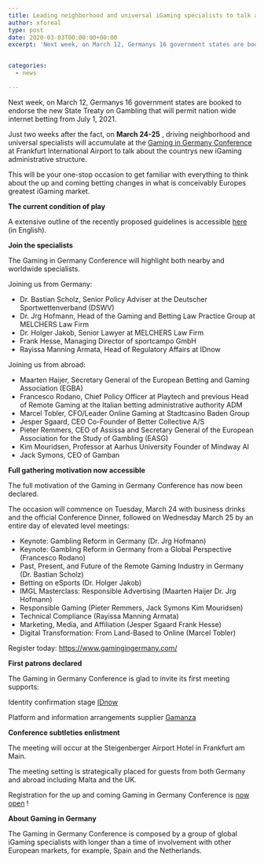 ```yaml
---
title: Leading neighborhood and universal iGaming specialists to talk about new State Treaty at Gaming in Germany Conference
author: xforeal 
type: post
date: 2020-03-03T00:00:00+00:00
excerpt: 'Next week, on March 12, Germanys 16 government states are booked to endorse the new State Treaty on Gambling that will permit nation wide internet betting from July 1, 2021 '


categories:
  - news

---
```

Next week, on March 12, Germanys 16 government states are booked to endorse the new State Treaty on Gambling that will permit nation wide internet betting from July 1, 2021. 

Just two weeks after the fact, on **March 24-25** , driving neighborhood and universal specialists will accumulate at the [Gaming in Germany Conference][1] at Frankfurt International Airport to talk about the countrys new iGaming administrative structure. 

This will be your one-stop occasion to get familiar with everything to think about the up and coming betting changes in what is conceivably Europes greatest iGaming market. 

**The current condition of play** 

A extensive outline of the recently proposed guidelines is accessible [here][2] (in English). 

**Join the specialists** 

The Gaming in Germany Conference will highlight both nearby and worldwide specialists. 

Joining us from Germany: 

  * Dr. Bastian Scholz, Senior Policy Adviser at the Deutscher Sportwettenverband (DSWV) 
  * Dr. Jrg Hofmann, Head of the Gaming and Betting Law Practice Group at MELCHERS Law Firm 
  * Dr. Holger Jakob, Senior Lawyer at MELCHERS Law Firm 
  * Frank Hesse, Managing Director of sportcampo GmbH 
  * Rayissa Manning Armata, Head of Regulatory Affairs at IDnow 

Joining us from abroad: 

  * Maarten Haijer, Secretary General of the European Betting and Gaming Association (EGBA) 
  * Francesco Rodano, Chief Policy Officer at Playtech and previous Head of Remote Gaming at the Italian betting administrative authority ADM 
  * Marcel Tobler, CFO/Leader Online Gaming at Stadtcasino Baden Group 
  * Jesper Sgaard, CEO Co-Founder of Better Collective A/S 
  * Pieter Remmers, CEO of Assissa and Secretary General of the European Association for the Study of Gambling (EASG) 
  * Kim Mouridsen, Professor at Aarhus University Founder of Mindway AI 
  * Jack Symons, CEO of Gamban 

**Full gathering motivation now accessible** 

The full motivation of the Gaming in Germany Conference has now been declared. 

The occasion will commence on Tuesday, March 24 with business drinks and the official Conference Dinner, followed on Wednesday March 25 by an entire day of elevated level meetings: 

  * Keynote: Gambling Reform in Germany (Dr. Jrg Hofmann) 
  * Keynote: Gambling Reform in Germany from a Global Perspective (Francesco Rodano) 
  * Past, Present, and Future of the Remote Gaming Industry in Germany (Dr. Bastian Scholz) 
  * Betting on eSports (Dr. Holger Jakob) 
  * IMGL Masterclass: Responsible Advertising (Maarten Haijer Dr. Jrg Hofmann) 
  * Responsible Gaming (Pieter Remmers, Jack Symons Kim Mouridsen) 
  * Technical Compliance (Rayissa Manning Armata) 
  * Marketing, Media, and Affiliation (Jesper Sgaard Frank Hesse) 
  * Digital Transformation: From Land-Based to Online (Marcel Tobler) 

Register today: <https://www.gamingingermany.com/> 

**First patrons declared** 

The Gaming in Germany Conference is glad to invite its first meeting supports: 

Identity confirmation stage [IDnow][3] 

Platform and information arrangements supplier [Gamanza][4] 

**Conference subtleties enlistment** 

The meeting will occur at the Steigenberger Airport Hotel in Frankfurt am Main. 

The meeting setting is strategically placed for guests from both Germany and abroad including Malta and the UK. 

Registration for the up and coming Gaming in Germany Conference is [now open][5] ! 

**About Gaming in Germany** 

The Gaming in Germany Conference is composed by a group of global iGaming specialists with longer than a time of involvement with other European markets, for example, Spain and the Netherlands.

 [1]: https://www.gamingingermany.com/
 [2]: https://www.gamingingermany.com/newsletter-21-feb/
 [3]: https://www.idnow.io/
 [4]: https://gamanza.com/
 [5]: https://www.gamingingermany.com/registration/